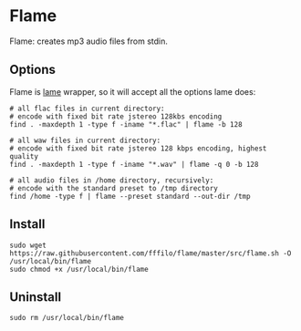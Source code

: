 Flame
=====

Flame: creates mp3 audio files from stdin.

## Options

Flame is [lame](https://lame.sourceforge.io/) wrapper, so it will accept all the options lame does:

    # all flac files in current directory:
    # encode with fixed bit rate jstereo 128kbs encoding
    find . -maxdepth 1 -type f -iname "*.flac" | flame -b 128

    # all waw files in current directory:
    # encode with fixed bit rate jstereo 128 kbps encoding, highest quality
    find . -maxdepth 1 -type f -iname "*.wav" | flame -q 0 -b 128

    # all audio files in /home directory, recursively:
    # encode with the standard preset to /tmp directory
    find /home -type f | flame --preset standard --out-dir /tmp

## Install

    sudo wget https://raw.githubusercontent.com/fffilo/flame/master/src/flame.sh -O /usr/local/bin/flame
    sudo chmod +x /usr/local/bin/flame

## Uninstall

    sudo rm /usr/local/bin/flame

